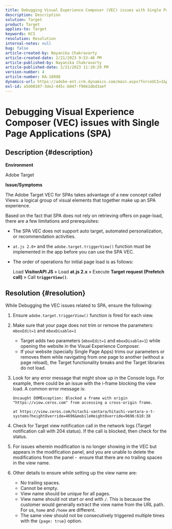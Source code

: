 ```yaml
---
title: Debugging Visual Experience Composer (VEC) issues with Single Page Applications (SPA)
description: Description
solution: Target
product: Target
applies-to: Target
keywords: KCS
resolution: Resolution
internal-notes: null
bug: false
article-created-by: Nayanika Chakravarty
article-created-date: 2/21/2023 9:53:48 PM
article-published-by: Nayanika Chakravarty
article-published-date: 2/21/2023 11:10:29 PM
version-number: 4
article-number: KA-18998
dynamics-url: https://adobe-ent.crm.dynamics.com/main.aspx?forceUCI=1&pagetype=entityrecord&etn=knowledgearticle&id=3a0a8733-32b2-ed11-83fe-6045bd006704
exl-id: a5d08107-3de2-445c-b047-f9661dbd3aef
---
```

# Debugging Visual Experience Composer (VEC) issues with Single Page Applications (SPA)

## Description {#description}


<b>Environment</b>

Adobe Target

<b>Issue/Symptoms</b>

The Adobe Target VEC for SPAs takes advantage of a new concept called Views: a logical group of visual elements that together make up an SPA experience.

Based on the fact that SPA does not rely on retrieving offers on page-load, there are a few limitations and prerequisites:

- The SPA VEC does not support auto target, automated personalization, or recommendation activities.
- `at.js 2.0+` and the `adobe.target.triggerView()` function must be implemented in the app before you can use the SPA VEC.
- The order of operations for initial page load is as follows:

    

    Load <b>VisitorAPI JS</b> » Load <b>at.js 2.x</b> » Execute <b>Target request (Prefetch call)</b> » Call <b>`triggerView()`</b>.



## Resolution {#resolution}


While Debugging the VEC issues related to SPA, ensure the following:

1. Ensure `adobe.target.triggerView()` function is fired for each view.
2. Make sure that your page does not trim or remove the parameters: `mboxEdit=1` and `mboxDisable=1`

    - Target adds two parameters (`mboxEdit=1` and `mboxDisable=1`) while opening the website in the Visual Experience Composer.
    - If your website (specially Single Page Apps) trims our parameters or removes them while navigating from one page to another (without a page reload), the Target functionality breaks and the Target libraries do not load.
3. Look for any error message that might show up in the Console logs. For example, there could be an issue with the i-frame blocking the view load. A common error message is:<br>

    ```
    Uncaught DOMException: Blocked a frame with origin "https://view.ceros.com" from accessing a cross-origin frame.
    
    at https://view.ceros.com/hitachi-vantara/hitachi-vantara-x-t-systems?heightOverride=4696&mobileHeightOverride=9696:610:38
    ```
    
4. Check for Target view notification call in the network logs (Target notification call with 204 status). If the call is blocked, then check for the status.
5. For issues wherein modification is no longer showing in the VEC but appears in the modification panel, and you are unable to delete the modifications from the panel -  ensure that there are no trailing spaces in the view name.
6. Other details to ensure while setting up the view name are:
    - No trailing spaces.
    - Cannot be empty.
    - View name should be unique for all pages.
    - View name should not start or end with `/`. This is because the customer would generally extract the view name from the URL path. For us, `home` and `/home` are different.
    - The same view should not be consecutively triggered multiple times with the `{page: true}` option.
